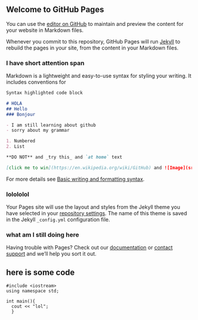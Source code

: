 ## Welcome to GitHub Pages

You can use the [editor on GitHub](https://github.com/muhTime/soreeyesartportfolio/edit/gh-pages/index.md) to maintain and preview the content for your website in Markdown files.

Whenever you commit to this repository, GitHub Pages will run [Jekyll](https://jekyllrb.com/) to rebuild the pages in your site, from the content in your Markdown files.

### I have short attention span

Markdown is a lightweight and easy-to-use syntax for styling your writing. It includes conventions for

```markdown
Syntax highlighted code block

# HOLA
## Hello
### Bonjour

- I am still learning about github
- sorry about my grammar

1. Numbered
2. List

**DO NOT** and _try this_ and `at home` text

[click me to win](https://en.wikipedia.org/wiki/GitHub) and ![Image](src)
```

For more details see [Basic writing and formatting syntax](https://docs.github.com/en/github/writing-on-github/getting-started-with-writing-and-formatting-on-github/basic-writing-and-formatting-syntax).

### lolololol

Your Pages site will use the layout and styles from the Jekyll theme you have selected in your [repository settings](https://github.com/muhTime/soreeyesartportfolio/settings/pages). The name of this theme is saved in the Jekyll `_config.yml` configuration file.

### what am I still doing here

Having trouble with Pages? Check out our [documentation](https://docs.github.com/categories/github-pages-basics/) or [contact support](https://support.github.com/contact) and we’ll help you sort it out.


## here is some code

```
#include <iostream>
using namespace std;
  
int main(){
  cout << "lol";
  }
```
